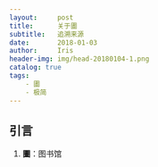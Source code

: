 ```yaml
---
layout:     post
title:      关于圕
subtitle:   追溯来源
date:       2018-01-03
author:     Iris
header-img: img/head-20180104-1.png
catalog: true
tags:
    - 圕
    - 极简
---
```

## 引言
1. **圕**：图书馆

